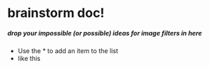 # brainstorm doc!
##### drop your impossible (or possible) ideas for image filters in here

* Use the * to add an item to the list
* like this

